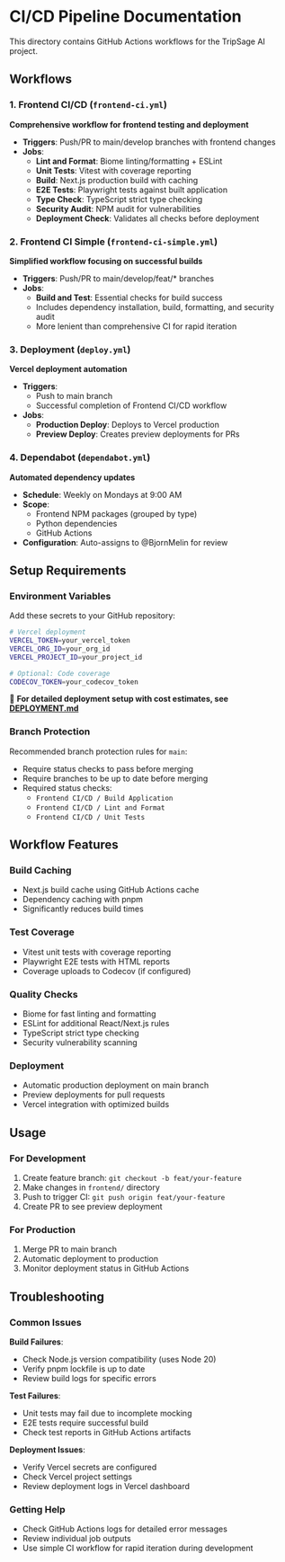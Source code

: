 # CI/CD Pipeline Documentation

This directory contains GitHub Actions workflows for the TripSage AI project.

## Workflows

### 1. Frontend CI/CD (`frontend-ci.yml`)
**Comprehensive workflow for frontend testing and deployment**

- **Triggers**: Push/PR to main/develop branches with frontend changes
- **Jobs**:
  - **Lint and Format**: Biome linting/formatting + ESLint
  - **Unit Tests**: Vitest with coverage reporting
  - **Build**: Next.js production build with caching
  - **E2E Tests**: Playwright tests against built application
  - **Type Check**: TypeScript strict type checking
  - **Security Audit**: NPM audit for vulnerabilities
  - **Deployment Check**: Validates all checks before deployment

### 2. Frontend CI Simple (`frontend-ci-simple.yml`)
**Simplified workflow focusing on successful builds**

- **Triggers**: Push/PR to main/develop/feat/* branches
- **Jobs**:
  - **Build and Test**: Essential checks for build success
  - Includes dependency installation, build, formatting, and security audit
  - More lenient than comprehensive CI for rapid iteration

### 3. Deployment (`deploy.yml`)
**Vercel deployment automation**

- **Triggers**: 
  - Push to main branch
  - Successful completion of Frontend CI/CD workflow
- **Jobs**:
  - **Production Deploy**: Deploys to Vercel production
  - **Preview Deploy**: Creates preview deployments for PRs

### 4. Dependabot (`dependabot.yml`)
**Automated dependency updates**

- **Schedule**: Weekly on Mondays at 9:00 AM
- **Scope**: 
  - Frontend NPM packages (grouped by type)
  - Python dependencies
  - GitHub Actions
- **Configuration**: Auto-assigns to @BjornMelin for review

## Setup Requirements

### Environment Variables
Add these secrets to your GitHub repository:

```bash
# Vercel deployment
VERCEL_TOKEN=your_vercel_token
VERCEL_ORG_ID=your_org_id
VERCEL_PROJECT_ID=your_project_id

# Optional: Code coverage
CODECOV_TOKEN=your_codecov_token
```

📖 **For detailed deployment setup with cost estimates, see [DEPLOYMENT.md](./DEPLOYMENT.md)**

### Branch Protection
Recommended branch protection rules for `main`:

- Require status checks to pass before merging
- Require branches to be up to date before merging
- Required status checks:
  - `Frontend CI/CD / Build Application`
  - `Frontend CI/CD / Lint and Format`
  - `Frontend CI/CD / Unit Tests`

## Workflow Features

### Build Caching
- Next.js build cache using GitHub Actions cache
- Dependency caching with pnpm
- Significantly reduces build times

### Test Coverage
- Vitest unit tests with coverage reporting
- Playwright E2E tests with HTML reports
- Coverage uploads to Codecov (if configured)

### Quality Checks
- Biome for fast linting and formatting
- ESLint for additional React/Next.js rules
- TypeScript strict type checking
- Security vulnerability scanning

### Deployment
- Automatic production deployment on main branch
- Preview deployments for pull requests
- Vercel integration with optimized builds

## Usage

### For Development
1. Create feature branch: `git checkout -b feat/your-feature`
2. Make changes in `frontend/` directory
3. Push to trigger CI: `git push origin feat/your-feature`
4. Create PR to see preview deployment

### For Production
1. Merge PR to main branch
2. Automatic deployment to production
3. Monitor deployment status in GitHub Actions

## Troubleshooting

### Common Issues

**Build Failures**:
- Check Node.js version compatibility (uses Node 20)
- Verify pnpm lockfile is up to date
- Review build logs for specific errors

**Test Failures**:
- Unit tests may fail due to incomplete mocking
- E2E tests require successful build
- Check test reports in GitHub Actions artifacts

**Deployment Issues**:
- Verify Vercel secrets are configured
- Check Vercel project settings
- Review deployment logs in Vercel dashboard

### Getting Help
- Check GitHub Actions logs for detailed error messages
- Review individual job outputs
- Use simple CI workflow for rapid iteration during development